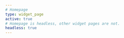 ```yaml
---
# Homepage
type: widget_page
active: true
# Homepage is headless, other widget pages are not.
headless: true
---
```

